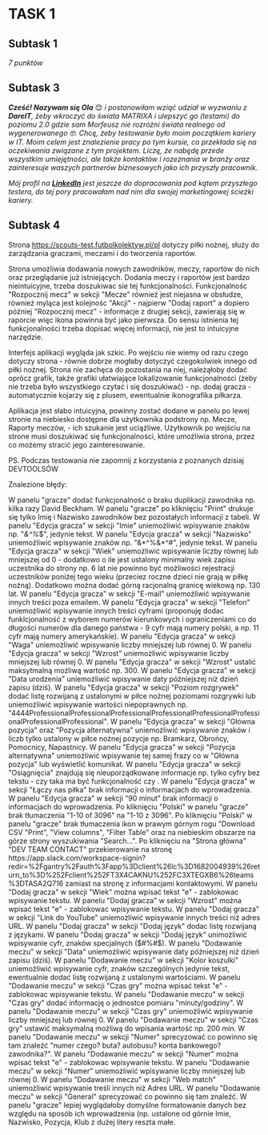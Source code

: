 # TASK 1

## Subtask 1

_7 punktów_

## Subtask 3

___Cześć! Nazywam się Ola___ :blush: _i postanowiłam wziąć udział w wyzwaniu z __DareIT__, żeby wkroczyć do świata MATRIXA i ulepszyć go (testami) do poziomu 2.0 gdzie sam Morfeusz nie rozróżni świata realnego od wygenerowanego :nerd_face:.
Chcę, żeby testowanie było moim początkiem kariery w IT. Moim celem jest znalezienie pracy po tym kursie, co przekłada się na oczekiwania związane z tym projektem. Liczę, że nabędę przede wszystkim umiejętności, ale także kontaktów i rozeznania w branży oraz zainteresuje waszych partnerów biznesowych jako ich przyszły pracownik._

_Mój profil na __[LinkedIn](https://www.linkedin.com/in/aleksandra-hajost/)__ jest jeszcze do dopracowania pod kątem przyszłego testera, do tej pory pracowałam nad nim dla swojej marketingowej ścieżki kariery._

## Subtask 4
Strona https://scouts-test.futbolkolektyw.pl/pl dotyczy piłki nożnej, służy do zarządzania graczami, meczami i do tworzenia raportów. 

Strona umożliwia dodawania nowych zawodników, meczy, raportów do nich oraz przeglądanie już istniejących. Dodania meczy i raportów jest bardzo nieintuicyjne, trzeba doszukiwac sie tej funkcjonalności. Funkcjonalnośc "Rozpocznij mecz" w sekcji "Mecze" również jest niejasna w obsłudze, również myląca jest kolejnośc "Akcji" - najpierw "Dodaj raport" a dopiero później "Rozpocznij mecz" - informacje z drugiej sekcji, zawierają się w raporcie więc ikona powinna być jako pierwsza. Do sensu istnienia tej funkcjonalności trzeba dopisać więcej informacji, nie jest to intuicyjne narzędzie.

Interfejs aplikacji wygląda jak szkic. Po wejściu nie wiemy od razu czego dotyczy strona - równie dobrze mogłaby dotyczyć czegokolwiek innego od piłki nożnej. Strona nie zachęca do pozostania na niej, należąłoby dodać oprócz grafik, także grafiki ułatwiające lokalizowanie funkcjonalności (żeby nie trzeba było wszystkiego czytać i się doszukiwać) - np. dodaj gracza - automatycznie kojarzy się z plusem, ewentualnie ikonografika piłkarza. 

Aplikacja jest słabo intuicyjna, powinny zostać dodane w panelu po lewej stronie na niebiesko dostępne dla użytkownika podstrony np. Mecze, Raporty meczów, - ich szukanie jest uciążliwe. Użytkownik po wejściu na strone musi doszukiwać się funkcjonalności, które umożliwia strona, przez co możemy stracić jego zainteresowanie. 

PS. Podczas testowania nie zapomnij z korzystania z poznanych dzisiaj DEVTOOLSÓW 

Znalezione błędy:

W panelu "gracze" dodać funkcjonalność o braku duplikacji zawodnika np. kilka razy David Beckham.
W panelu "gracze" po kliknięciu "Print" drukuje się tylko Imię i Nazwisko zawodników bez pozostałych informacji z tabeli.
W panelu "Edycja gracza" w sekcji "Imie" uniemożliwić wpisywanie znaków np. "*&^%*$", jedynie tekst.
W panelu "Edycja gracza" w sekcji "Nazwisko" uniemożliwić wpisywanie znaków np. "&*^%&*^#", jedynie tekst.
W panelu "Edycja gracza" w sekcji "Wiek" uniemożliwić wpisywanie liczby równej lub mniejszej od 0 - dodatkowo o ile jest ustalony minimalny wiek zapisu uczestnika do strony np. 6 lat nie powinno być możliwości rejestracji uczestników poniżej tego wieku (przeciez roczne dzieci nie grają w piłkę nożną). Dodatkowo można dodać górną racjonalną granicę wiekową np. 130 lat.
W panelu "Edycja gracza" w sekcji "E-mail" uniemożliwić wpisywanie innych treści poza emailem.
W panelu "Edycja gracza" w sekcji "Telefon" uniemożliwić wpisywanie innych treści cyframi (proponuję dodac funklcjonalność z wyborem numerów kierunkowych i ograniczeniami co do długości numerów dla danego państwa - 9 cyfr mają numery polski, a np. 11 cyfr mają numery amerykańskie).
W panelu "Edycja gracza" w sekcji "Waga" uniemożliwić wpisywanie liczby mniejszej lub równej 0.
W panelu "Edycja gracza" w sekcji "Wzrost" uniemożliwić wpisywanie liczby mniejszej lub równej 0.
W panelu "Edycja gracza" w sekcji "Wzrost" ustalić maksytmalną możliwą wartość np. 300.
W panelu "Edycja gracza" w sekcji "Data urodzenia" uniemożliwić wpisywanie daty późniejszej niż dzień zapisu (dziś).
W panelu "Edycja gracza" w sekcji "Poziom rozgrywek" dodać listę rozwijaną z ustalonymi w piłce nożnej poziomami rozgrywki lub uniemożliwić wpisywanie wartości niepoprawnych np. "4444ProfessionalProfessionalProfessionalProfessionalProfessionalProfessionalProfessionalProfessional".
W panelu "Edycja gracza" w sekcji "Główna pozycja" oraz "Pozycja alternatywna" uniemożliwić wpisywanie znaków i liczb tylko ustalony w piłce nożnej pozycje np. Bramkarz, Obrońcy, Pomocnicy, Napastnicy.
W panelu "Edycja gracza" w sekcji "Pozycja alternatywna" uniemożliwić wpisywanie tej samej frazy co w "Główna pozycja" lub wyświetlić komunikat.
W panelu "Edycja gracza" w sekcji "Osiągnięcia" znajdują się nieuporządkowane informacje np. tylko cyfry bez tekstu - czy taka ma być funkcjonalność czy .
W panelu "Edycja gracza" w sekcji "Łączy nas piłka" brak informacji o informacjach do wprowadzenia.
W panelu "Edycja gracza" w sekcji "90 minut" brak informacji o informacjach do wprowadzenia.
Po kliknięciu "Polski" w panelu "gracze" brak tłumaczenia "1-10 of 3096" na "1-10 z 3096".
Po kliknięciu "Polski" w panelu "gracze" brak tłumaczenia ikon w prawym górnym rogu "Download CSV "Print", "View columns", "Filter Table" oraz na niebieskim obszarze na górze strony wyszukiwania "Search...".
Po kliknięciu na "Strona główna" "DEV TEAM CONTACT" przekierowanie na stronę https://app.slack.com/workspace-signin?redir=%2Fgantry%2Fauth%3Fapp%3Dclient%26lc%3D1682004939%26return_to%3D%252Fclient%252FT3X4CAKNU%252FC3XTEGXB6%26teams%3DTASA2Q716 zamiast na stronę z informacjami kontaktowymi.
W panelu "Dodaj gracza" w sekcji "Wiek" można wpisać tekst "e" - zablokowac wpisywanie tekstu.
W panelu "Dodaj gracza" w sekcji "Wzrost" można wpisać tekst "e" - zablokowac wpisywanie tekstu.
W panelu "Dodaj gracza" w sekcji "Link do YouTube" uniemożliwić wpisywanie innych treści niż adres URL.
W panelu "Dodaj gracza" w sekcji "Dodaj język" dodac listę rozwijaną z językami.
W panelu "Dodaj gracza" w sekcji "Dodaj język" unimożliwić wpisywanie cyfr, znaków specjalnych ($#%#$).
W panelu "Dodawanie meczu" w sekcji "Data" uniemożliwić wpisywanie daty późniejszej niż dzień zapisu (dziś).
W panelu "Dodawanie meczu" w sekcji "Kolor koszulki" uniemożliwić wpisywanie cyfr, znaków szczególnych jedynie tekst, ewentualnie dodać listę rozwijaną z ustalonymi wartościami.
W panelu "Dodawanie meczu" w sekcji "Czas gry" można wpisać tekst "e" - zablokowac wpisywanie tekstu.
W panelu "Dodawanie meczu" w sekcji "Czas gry" dodać informację o jednostce pomiaru "minuty/godziny".
W panelu "Dodawanie meczu" w sekcji "Czas gry" uniemożliwić wpisywanie liczby mniejszej lub równej 0.
W panelu "Dodawanie meczu" w sekcji "Czas gry" ustawić maksymalną możliwą do wpisania wartość np. 200 min.
W panelu "Dodawanie meczu" w sekcji "Numer" sprecyzować co powinno się tam znaleźć "numer czego? buta? autobusu? konta bankowego? zawodnika?".
W panelu "Dodawanie meczu" w sekcji "Numer" można wpisać tekst "e" - zablokowac wpisywanie tekstu.
W panelu "Dodawanie meczu" w sekcji "Numer" uniemożliwić wpisywanie liczby mniejszej lub równej 0.
W panelu "Dodawanie meczu" w sekcji "Web match" uniemożliwić wpisywanie treśli innych niż Adres URL.
W panelu "Dodawanie meczu" w sekcji "General" sprecyzować co powinno się tam znaleźć.
W panelu "gracze" lepiej wyglądałoby domyślne formatowanie danych bez względu na sposób ich wprowadzenia (np. ustalone od górnie Imie, Nazwisko, Pozycja, Klub z dużej litery reszta małe.
